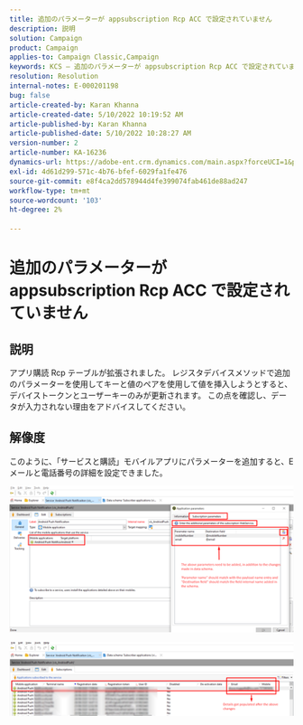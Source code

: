 ```yaml
---
title: 追加のパラメーターが appsubscription Rcp ACC で設定されていません
description: 説明
solution: Campaign
product: Campaign
applies-to: Campaign Classic,Campaign
keywords: KCS — 追加のパラメーターが appsubscription Rcp ACC で設定されていません
resolution: Resolution
internal-notes: E-000201198
bug: false
article-created-by: Karan Khanna
article-created-date: 5/10/2022 10:19:52 AM
article-published-by: Karan Khanna
article-published-date: 5/10/2022 10:28:27 AM
version-number: 2
article-number: KA-16236
dynamics-url: https://adobe-ent.crm.dynamics.com/main.aspx?forceUCI=1&pagetype=entityrecord&etn=knowledgearticle&id=c30e09ba-4ad0-ec11-a7b5-00224809c556
exl-id: 4d61d299-571c-4b76-bfef-6029fa1fe476
source-git-commit: e8f4ca2dd578944d4fe399074fab461de88ad247
workflow-type: tm+mt
source-wordcount: '103'
ht-degree: 2%

---
```


# 追加のパラメーターが appsubscription Rcp ACC で設定されていません

## 説明


アプリ購読 Rcp テーブルが拡張されました。 レジスタデバイスメソッドで追加のパラメーターを使用してキーと値のペアを使用して値を挿入しようとすると、デバイストークンとユーザーキーのみが更新されます。 この点を確認し、データが入力されない理由をアドバイスしてください。


## 解像度


このように、「サービスと購読」モバイルアプリにパラメーターを追加すると、E メールと電話番号の詳細を設定できました。



![](assets/bc1c5473-4bd0-ec11-a7b5-00224809c556.png)



![](assets/ddd78ad4-4bd0-ec11-a7b5-00224809c556.png)
